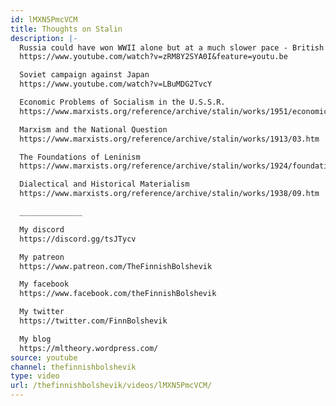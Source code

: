 ```yaml
---
id: lMXN5PmcVCM
title: Thoughts on Stalin
description: |-
  Russia could have won WWII alone but at a much slower pace - British Historian
  https://www.youtube.com/watch?v=zRM8Y2SYA0I&feature=youtu.be

  Soviet campaign against Japan
  https://www.youtube.com/watch?v=LBuMDG2TvcY

  Economic Problems of Socialism in the U.S.S.R.
  https://www.marxists.org/reference/archive/stalin/works/1951/economic-problems/index.htm

  Marxism and the National Question
  https://www.marxists.org/reference/archive/stalin/works/1913/03.htm

  The Foundations of Leninism
  https://www.marxists.org/reference/archive/stalin/works/1924/foundations-leninism/

  Dialectical and Historical Materialism
  https://www.marxists.org/reference/archive/stalin/works/1938/09.htm

  ______________

  My discord
  https://discord.gg/tsJTycv

  My patreon
  https://www.patreon.com/TheFinnishBolshevik

  My facebook
  https://www.facebook.com/theFinnishBolshevik

  My twitter
  https://twitter.com/FinnBolshevik

  My blog
  https://mltheory.wordpress.com/
source: youtube
channel: thefinnishbolshevik
type: video
url: /thefinnishbolshevik/videos/lMXN5PmcVCM/
---
```

